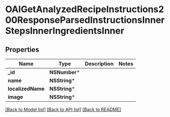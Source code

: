 # OAIGetAnalyzedRecipeInstructions200ResponseParsedInstructionsInnerStepsInnerIngredientsInner

## Properties
Name | Type | Description | Notes
------------ | ------------- | ------------- | -------------
**_id** | **NSNumber*** |  | 
**name** | **NSString*** |  | 
**localizedName** | **NSString*** |  | 
**image** | **NSString*** |  | 

[[Back to Model list]](../README.md#documentation-for-models) [[Back to API list]](../README.md#documentation-for-api-endpoints) [[Back to README]](../README.md)


